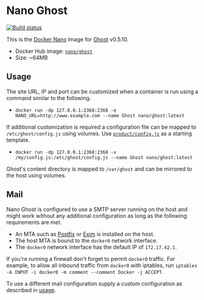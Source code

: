 Nano Ghost
==========

[![Build status][Build image]][Build]

This is the [Docker Nano](https://github.com/Docker-nano) image for [Ghost](https://ghost.org) v0.5.10.

 * Docker Hub image: [`nano/ghost`][Docker Hub repo]
 * Size: ~64MB

Usage
-----

The site URL, IP and port can be customized when a container is run using a command similar to the following.

 * `docker run -dp 127.0.0.1:2368:2368 -e NANO_URL=http://www.example.com --name Ghost nano/ghost:latest`

If additional customization is required a configuration file can be mapped to `/etc/ghost/config.js` using volumes.
Use [`product/config.js`](https://github.com/Docker-nano/Ghost/blob/master/product/config.js) as a starting template.

 * `docker run -dp 127.0.0.1:2368:2368 -v /my/config.js:/etc/ghost/config.js --name Ghost nano/ghost:latest`

Ghost's content directory is mapped to `/var/ghost` and can be mirrored to the host using volumes.

Mail
----

Nano Ghost is configured to use a SMTP server running on the host and might work without any additional configuration
as long as the following requirements are met.

 * An MTA such as [Postfix](http://www.postfix.org) or [Exim](http://www.exim.org) is installed on the host.
 * The host MTA is bound to the `docker0` network interface.
 * The `docker0` network interface has the default IP of `172.17.42.1`.

If you're running a firewall don't forget to permit `docker0` traffic. For example, to allow all inbound traffic from
`docker0` with iptables, run `iptables -A INPUT -i docker0 -m comment --comment Docker -j ACCEPT`.

To use a different mail configuration supply a custom configuration as described in [usage](#usage).

  [Build]: http://travis-ci.org/Docker-nano/Ghost
  [Build image]: http://img.shields.io/travis/Docker-nano/Ghost.svg "Build status"
  [Docker Hub repo]: https://registry.hub.docker.com/u/nano/ghost/

